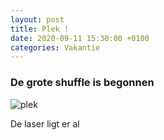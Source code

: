 ```yaml
---
layout: post
title: Plek !
date: 2020-09-11 15:30:00 +0100
categories: Vakantie
---
```


### De grote shuffle is begonnen
![plek](http://prisse.net/plek.jpg)  

De laser ligt er al
